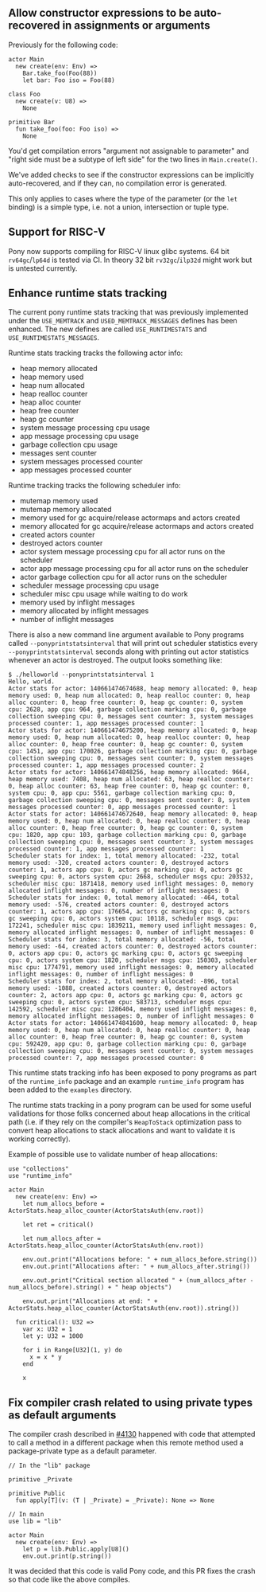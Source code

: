 ## Allow constructor expressions to be auto-recovered in assignments or arguments

Previously for the following code:

```pony
actor Main
  new create(env: Env) =>
    Bar.take_foo(Foo(88))
    let bar: Foo iso = Foo(88)

class Foo
  new create(v: U8) =>
    None

primitive Bar
  fun take_foo(foo: Foo iso) =>
    None
```

You'd get compilation errors "argument not assignable to parameter" and "right side must be a subtype of left side" for the two lines in `Main.create()`.

We've added checks to see if the constructor expressions can be implicitly auto-recovered, and if they can, no compilation error is generated.

This only applies to cases where the type of the parameter (or the `let` binding) is a simple type, i.e. not a union, intersection or tuple type.

## Support for RISC-V

Pony now supports compiling for RISC-V linux glibc systems. 64 bit `rv64gc`/`lp64d` is tested via CI. In theory 32 bit `rv32gc`/`ilp32d` might work but is untested currently.

## Enhance runtime stats tracking

The current pony runtime stats tracking that was previously
implemented under the `USE_MEMTRACK` and `USED_MEMTRACK_MESSAGES`
defines has been enhanced. The new defines are called
`USE_RUNTIMESTATS` and `USE_RUNTIMESTATS_MESSAGES`.

Runtime stats tracking tracks the following actor info:
* heap memory allocated
* heap memory used
* heap num allocated
* heap realloc counter
* heap alloc counter
* heap free counter
* heap gc counter
* system message processing cpu usage
* app message processing cpu usage
* garbage collection cpu usage
* messages sent counter
* system messages processed counter
* app messages processed counter

Runtime tracking tracks the following scheduler info:
* mutemap memory used
* mutemap memory allocated
* memory used for gc acquire/release actormaps and actors created
* memory allocated for gc acquire/release actormaps and actors created
* created actors counter
* destroyed actors counter
* actor system message processing cpu for all actor runs on the scheduler
* actor app message processing cpu for all actor runs on the scheduler
* actor garbage collection cpu for all actor runs on the scheduler
* scheduler message processing cpu usage
* scheduler misc cpu usage while waiting to do work
* memory used by inflight messages
* memory allocated by inflight messages
* number of inflight messages

There is also a new command line argument available to Pony programs
called `--ponyprintstatsinterval` that will print out scheduler statistics
every `--ponyprintstatsinterval` seconds along with printing out actor
statistics whenever an actor is destroyed. The output looks something like:

```
$ ./helloworld --ponyprintstatsinterval 1
Hello, world.
Actor stats for actor: 140661474674688, heap memory allocated: 0, heap memory used: 0, heap num allocated: 0, heap realloc counter: 0, heap alloc counter: 0, heap free counter: 0, heap gc counter: 0, system cpu: 2628, app cpu: 964, garbage collection marking cpu: 0, garbage collection sweeping cpu: 0, messages sent counter: 3, system messages processed counter: 1, app messages processed counter: 1
Actor stats for actor: 140661474675200, heap memory allocated: 0, heap memory used: 0, heap num allocated: 0, heap realloc counter: 0, heap alloc counter: 0, heap free counter: 0, heap gc counter: 0, system cpu: 1451, app cpu: 170026, garbage collection marking cpu: 0, garbage collection sweeping cpu: 0, messages sent counter: 0, system messages processed counter: 1, app messages processed counter: 2
Actor stats for actor: 140661474848256, heap memory allocated: 9664, heap memory used: 7408, heap num allocated: 63, heap realloc counter: 0, heap alloc counter: 63, heap free counter: 0, heap gc counter: 0, system cpu: 0, app cpu: 5561, garbage collection marking cpu: 0, garbage collection sweeping cpu: 0, messages sent counter: 8, system messages processed counter: 0, app messages processed counter: 1
Actor stats for actor: 140661474672640, heap memory allocated: 0, heap memory used: 0, heap num allocated: 0, heap realloc counter: 0, heap alloc counter: 0, heap free counter: 0, heap gc counter: 0, system cpu: 1820, app cpu: 103, garbage collection marking cpu: 0, garbage collection sweeping cpu: 0, messages sent counter: 3, system messages processed counter: 1, app messages processed counter: 1
Scheduler stats for index: 1, total memory allocated: -232, total memory used: -320, created actors counter: 0, destroyed actors counter: 1, actors app cpu: 0, actors gc marking cpu: 0, actors gc sweeping cpu: 0, actors system cpu: 2668, scheduler msgs cpu: 203532, scheduler misc cpu: 1871418, memory used inflight messages: 0, memory allocated inflight messages: 0, number of inflight messages: 0
Scheduler stats for index: 0, total memory allocated: -464, total memory used: -576, created actors counter: 0, destroyed actors counter: 1, actors app cpu: 176654, actors gc marking cpu: 0, actors gc sweeping cpu: 0, actors system cpu: 10118, scheduler msgs cpu: 172241, scheduler misc cpu: 1839211, memory used inflight messages: 0, memory allocated inflight messages: 0, number of inflight messages: 0
Scheduler stats for index: 3, total memory allocated: -56, total memory used: -64, created actors counter: 0, destroyed actors counter: 0, actors app cpu: 0, actors gc marking cpu: 0, actors gc sweeping cpu: 0, actors system cpu: 1820, scheduler msgs cpu: 150303, scheduler misc cpu: 1774791, memory used inflight messages: 0, memory allocated inflight messages: 0, number of inflight messages: 0
Scheduler stats for index: 2, total memory allocated: -896, total memory used: -1088, created actors counter: 0, destroyed actors counter: 2, actors app cpu: 0, actors gc marking cpu: 0, actors gc sweeping cpu: 0, actors system cpu: 583713, scheduler msgs cpu: 142592, scheduler misc cpu: 1286404, memory used inflight messages: 0, memory allocated inflight messages: 0, number of inflight messages: 0
Actor stats for actor: 140661474841600, heap memory allocated: 0, heap memory used: 0, heap num allocated: 0, heap realloc counter: 0, heap alloc counter: 0, heap free counter: 0, heap gc counter: 0, system cpu: 592420, app cpu: 0, garbage collection marking cpu: 0, garbage collection sweeping cpu: 0, messages sent counter: 0, system messages processed counter: 7, app messages processed counter: 0
```

This runtime stats tracking info has been exposed to pony programs as
part of the `runtime_info` package and an example `runtime_info` program
has been added to the `examples` directory.

The runtime stats tracking in a pony program can be used for some
useful validations for those folks concerned about
heap allocations in the critical path (i.e. if they
rely on the compiler's `HeapToStack` optimization pass
to convert heap allocations to stack allocations and
want to validate it is working correctly).

Example of possible use to validate number of heap allocations:

```pony
use "collections"
use "runtime_info"

actor Main
  new create(env: Env) =>
    let num_allocs_before = ActorStats.heap_alloc_counter(ActorStatsAuth(env.root))

    let ret = critical()

    let num_allocs_after = ActorStats.heap_alloc_counter(ActorStatsAuth(env.root))

    env.out.print("Allocations before: " + num_allocs_before.string())
    env.out.print("Allocations after: " + num_allocs_after.string())

    env.out.print("Critical section allocated " + (num_allocs_after - num_allocs_before).string() + " heap objects")

    env.out.print("Allocations at end: " + ActorStats.heap_alloc_counter(ActorStatsAuth(env.root)).string())

  fun critical(): U32 =>
    var x: U32 = 1
    let y: U32 = 1000

    for i in Range[U32](1, y) do
      x = x * y
    end

    x
```

## Fix compiler crash related to using private types as default arguments

The compiler crash described in [#4130](https://github.com/ponylang/ponyc/issues/4130) happened with code that attempted to call a method in a different package when this remote method used a package-private type as a default parameter.

```pony
// In the "lib" package

primitive _Private

primitive Public
  fun apply[T](v: (T | _Private) = _Private): None => None

// In main
use lib = "lib"

actor Main
  new create(env: Env) =>
    let p = lib.Public.apply[U8]()
    env.out.print(p.string())
```

It was decided that this code is valid Pony code, and this PR fixes the crash so that code like the above compiles.
